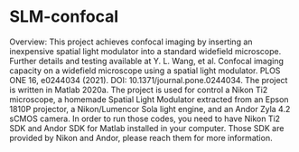 # SLM-confocal
Overview:
This project achieves confocal imaging by inserting an inexpensive spatial light modulator into a standard widefield microscope. Further details and testing available at Y. L. Wang, et al. Confocal imaging capacity on a widefield microscope using a spatial light modulator. PLOS ONE 16, e0244034 (2021). DOI: 10.1371/journal.pone.0244034.
The project is written in Matlab 2020a.
The project is used for control a Nikon Ti2 microscope, a homemade Spatial Light Modulator extracted from an Epson 1810P projector, a Nikon/Lumencor Sola light engine, and an Andor Zyla 4.2 sCMOS camera.
In order to run those codes, you need to have Nikon Ti2 SDK and Andor SDK for Matlab installed in your computer. Those SDK are provided by Nikon and Andor, please reach them for more information.
